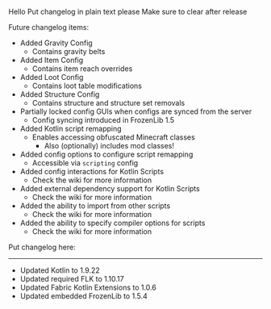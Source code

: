 Hello
Put changelog in plain text please
Make sure to clear after release

Future changelog items:
- Added Gravity Config
  - Contains gravity belts
- Added Item Config
  - Contains item reach overrides
- Added Loot Config
  - Contains loot table modifications
- Added Structure Config
  - Contains structure and structure set removals
- Partially locked config GUIs when configs are synced from the server
  - Config syncing introduced in FrozenLib 1.5
- Added Kotlin script remapping
  - Enables accessing obfuscated Minecraft classes
    - Also (optionally) includes mod classes!
- Added config options to configure script remapping
  - Accessible via `scripting` config
- Added config interactions for Kotlin Scripts
  - Check the wiki for more information
- Added external dependency support for Kotlin Scripts
  - Check the wiki for more information
- Added the ability to import from other scripts
  - Check the wiki for more information
- Added the ability to specify compiler options for scripts
  - Check the wiki for more information

Put changelog here:

-----------------
- Updated Kotlin to 1.9.22
- Updated required FLK to 1.10.17
- Updated Fabric Kotlin Extensions to 1.0.6
- Updated embedded FrozenLib to 1.5.4
